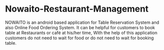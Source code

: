 # Nowaito-Restaurant-Management
NOWAITO is an android based application for Table Reservation System and also Online Food Ordering System. It can be helpful for customers to book table at Restaurants or café at his/her time, With the help of this application customers do not need to wait for food or do not need to wait for booking table.
